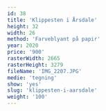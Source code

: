 ```yaml
---
id: 38
title: 'Klippesten i Årsdale'
height: 32
width: 26
method: 'Farveblyant på papir'
year: 2020
price: '900'
rasterWidth: 2665
rasterHeight: 3279
fileName: 'IMG_2207.JPG'
medie: 'tegning'
show: 'yes'
slug: 'klippesten-i-aarsdale'
weight: '100'
---
```

